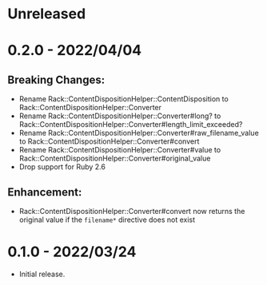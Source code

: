 # Unreleased

# 0.2.0 - 2022/04/04

## Breaking Changes:

- Rename Rack::ContentDispositionHelper::ContentDisposition to Rack::ContentDispositionHelper::Converter
- Rename Rack::ContentDispositionHelper::Converter#long? to Rack::ContentDispositionHelper::Converter#length_limit_exceeded?
- Rename Rack::ContentDispositionHelper::Converter#raw_filename_value to Rack::ContentDispositionHelper::Converter#convert
- Rename Rack::ContentDispositionHelper::Converter#value to Rack::ContentDispositionHelper::Converter#original_value
- Drop support for Ruby 2.6

## Enhancement:

- Rack::ContentDispositionHelper::Converter#convert now returns the original value if the `filename*` directive does not exist

# 0.1.0 - 2022/03/24

- Initial release.
